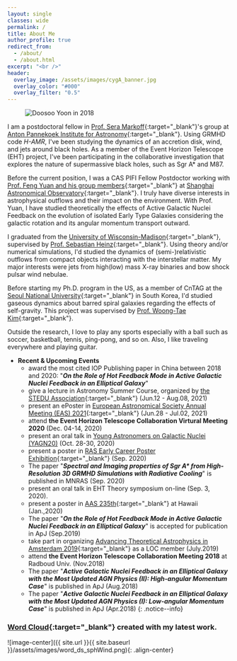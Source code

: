 ```yaml
---
layout: single
classes: wide
permalink: /
title: About Me
author_profile: true
redirect_from: 
  - /about/
  - /about.html
excerpt: "<br />"
header:
  overlay_image: /assets/images/cygA_banner.jpg
  overlay_color: "#000"
  overlay_filter: "0.5"
---
```


<!-- {% include figure image_path="/assets/images/ds_phot.jpg" alt="Doosoo Yoon in 2018" %}{: .align-right} -->

<figure style="width: 300px" class="align-right">
  <img src="{{ site.url }}{{ site.baseurl }}/assets/images/ds_phot.jpg" alt="Doosoo Yoon in 2018">
  <!-- <figcaption>Itty-bitty caption.</figcaption> -->
</figure>

I am a postdoctoral fellow in [Prof. Sera Markoff](http://www.seramarkoff.com/){:target="_blank"}'s group at [Anton Pannekoek Institute for Astronomy](http://api.uva.nl/){:target="_blank"}.
Using GRMHD code _H-AMR_, I've been studying the dynamics of an accretion disk, wind, and jets around black holes. As a member of the Event Horizon Telescope (EHT) project,
I've been participating in the collaborative investigation that explores the nature of supermassive black holes, such as Sgr A* and M87.

Before the current position,
I was a CAS PIFI Fellow Postdoctor working with [Prof. Feng Yuan and his group members](http://center.shao.ac.cn/fyuan){:target="_blank"} at [Shanghai Astronomical Observatory](http://english.shao.cas.cn/){:target="_blank"}.
I truly have diverse interests in astrophysical outflows and their impact on the environment. With Prof. Yuan, I have
studied theoretically the effects of Active Galactic Nuclei Feedback on the evolution of isolated Early Type Galaxies
considering the galactic rotation and its angular momentum transport outward. 

I graduated from the [University of Wisconsin-Madison](http://www.astro.wisc.edu/){:target="_blank"}, supervised by [Prof. Sebastian Heinz](http://www.astro.wisc.edu/~heinzs){:target="_blank"}.
Using theory and/or numerical simulations, I'd studied the dynamics of (semi-)relativistic 
outflows from compact objects interacting with the interstellar matter. My major interests were
jets from high(low) mass X-ray binaries and bow shock pulsar wind nebulae.

Before starting my Ph.D. program in the US, as a member of CnTAG at the [Seoul National University](http://astro2.snu.ac.kr/e_main.php){:target="_blank"} in South Korea, 
I'd studied gaseous dynamics about barred spiral galaxies
regarding the effects of self-gravity.
This project was supervised by [Prof. Woong-Tae Kim](http://astro.snu.ac.kr/~wkim/){:target="_blank"}.

Outside the research, I love to play any sports especially with a ball such as soccer, basketball, 
tennis, ping-pong, and so on. Also, I like traveling everywhere and playing guitar.


* **Recent & Upcoming Events** 
   * award the most cited IOP Publishing paper in China between 2018 and 2020: "***On the Role of Hot Feedback Mode in Active Galactic Nuclei Feedback in an Elliptical Galaxy***" 
   * give a lecture in Astronomy Summer Course, organized by [the STEDU Association](https://www.steduassociation.com/){:target="_blank"} (Jun.12 - Aug.08, 2021)
   * present an ePoster in [European Astronomical Society Annual Meeting (EAS) 2021](https://eas.unige.ch/EAS2021/){:target="_blank"} (Jun.28 - Jul.02, 2021)
   * attend **the Event Horizon Telescope Collaboration Virtural Meeting 2020** (Dec. 04-14, 2020)
   * present an oral talk in [Young Astronomers on Galactic Nuclei (YAGN20)](https://indico.nbi.ku.dk/event/1305/) (Oct. 28-30, 2020)
   * present a poster in [RAS Early Career Poster Exhibition](https://ras.ac.uk/ras-2020-posters){:target="_blank"} (Sep. 2020)
   * The paper "***Spectral and Imaging properties of Sgr A\* from High-Resolution 3D GRMHD Simulations with Radiative Cooling***" is published in MNRAS (Sep. 2020)
   * present an oral talk in EHT Theory symposium on-line (Sep. 3, 2020). 
   * present a poster in [AAS 235th](https://aas.org/meetings/aas235){:target="_blank"} at Hawaii (Jan.,2020)
   * The paper "***On the Role of Hot Feedback Mode in Active Galactic Nuclei Feedback in an Elliptical Galaxy***" is accepted for publication in ApJ (Sep.2019)
   * take part in organizing [Advancing Theoretical Astrophysics in Amsterdam 2019](https://collectiveastronomy.github.io/advancingtheoastro/){:target="_blank"} as a LOC member (July.2019) 
   * attend **the Event Horizon Telescope Collaboration Meeting 2018** at Radboud Univ. (Nov.2018)
   * The paper "***Active Galactic Nuclei Feedback in an Elliptical Galaxy with the Most Updated AGN Physics (II): High-angular Momentum Case***" is published in ApJ (Aug.2018)
   * The paper "***Active Galactic Nuclei Feedback in an Elliptical Galaxy with the Most Updated AGN Physics (I): Low-angular Momentum Case***" is published in ApJ (Apr.2018)
{: .notice--info}
<!--   
   * present a seminar talk at the University of Iowa, Iowa city (Sep. 5, 2017)
   * present a poster in [HEAD meeting 16th](http://aas.org/meetings/head16){:target="_blank"} at Idaho (Aug.20-24,2017)
   * present an oral talk in Accreting black holes and AGN feedback conference at Harbin (Jul.24-27,2017) 
   * present an oral talk in [APRIM Conference](http://www.aprim2017.tw/){:target="_blank"} at Taiwan (Jul.3-7,2017)
   * present an oral talk in key laboratory meeting at Taiwan (Jul.1-3,2017)
   * The paper "***Bow-shock Pulsar Wind Nebulae Passing Through Density Discontinuities***" is published in MNRAS (Jan.2017)
   * award the [NSFC Research Fund for Young International Scientists](http://www.nsfc.gov.cn/publish/portal0/tab38/info51758.htm){:target="_blank"} (Aug.18,2016)
   * attend the Cloudy Workshop at Shandong University (Jun. 20, 2016)
   * The paper "***Formation of Recollimation Shocks in Jets of High-mass X-ray Binaries***" is published in MNRAS (Jan.2016)
   * present an oral talk in [Astrophysics Symposium](http://astrophysics.csp.escience.cn/dct/page/1) at Suzhou, China (Dec.4-6,2015)
   * award [CAS PIFI Fellowship](http://english.bic.cas.cn/AF/Fe/201507/t20150723_150727.html) starting from Jan., 2016
   * start postdoctoral position at Shanghai Astronomical Observatory (Nov.01,2015)
   * The paper "*Global Simulations of the Interaction of Microquasar Jets with a Stellar wind in High-Mass X-ray Binaries*" is accepted to ApJ (Jan.06,2015) 
   * award [Vilas Conference Presentation Fund](http://grad.wisc.edu/pd/vilas/conference/) 2014 Fall at UW-Madison
   * present a poster in [AAS 225th](http://aas.org/meetings/aas225) at Seattle, WA (Jan.04-08,2015)
   * present a poster in [Chandra Sience Symposium](http://cxc.harvard.edu/symposium_2014/) at Boston, MA (Nov.18-21,2014)
   * award the allocation of high-end computational resources in [the XSEDE](https://www.xsede.org/) starting from Sep., 2014
   * present an oral talk in  [APRIM 2014](http://www.aprim2014.org/) at DaeJeon in South Korea (Aug.18-22,2014)
   * present a poster in [HEAD meeting 14th](http://aas.org/meetings/head14) at Chicago (Aug.17-21,2014)
   * award [AAS International Travel Grant](http://aas.org/grants-and-prizes/international-travel-grants) for APRIM 2014 meeting
   * award [Vilas Conference Presentation Fund](http://grad.wisc.edu/pd/vilas/conference/) 2014 Spring at UW-Madison
   * present a poster in [AAS 223rd](http://aas.org/meetings/223rd-aas-meeting-washington-dc) at Washington (Jan.,2014) 
-->


### [Word Cloud](https://amueller.github.io/word_cloud/){:target="_blank"} created with my latest work.

![image-center]({{ site.url }}{{ site.baseurl }}/assets/images/word_ds_sphWind.png){: .align-center}

<!-- {% include figure image_path="/assets/images/word_ds_sphWind.png" alt="microquasar jet" %}{: .align-center} -->
